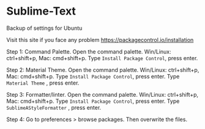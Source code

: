 # Sublime-Text
Backup of settings for Ubuntu

Visit this site if you face any problem
https://packagecontrol.io/installation



Step 1: Command Palette.
Open the command palette.
Win/Linux: ctrl+shift+p, Mac: cmd+shift+p.
Type `Install Package Control`, press enter.

Step 2: Material Theme.
Open the command palette.
Win/Linux: ctrl+shift+p, Mac: cmd+shift+p.
Type `Install Package Control`, press enter.
Type `Material Theme` , press enter.

Step 3: Formatter/linter.
Open the command palette.
Win/Linux: ctrl+shift+p, Mac: cmd+shift+p.
Type `Install Package Control`, press enter.
Type `SublimeAStyleFormatter` , press enter.

Step 4:
Go to preferences >  browse packages.
Then overwrite the files.
